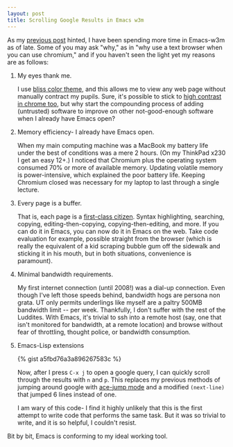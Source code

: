 ```yaml
---
layout: post
title: Scrolling Google Results in Emacs w3m
---
```


As my [previous post](http://ericscrosson.wordpress.com/2013/03/08/burying-the-compilation-buffer/) hinted, I have been spending more time in Emacs-w3m as of late. Some of you may ask "why," as in "why use a text browser when you can use chromium," and if you haven't seen the light yet my reasons are as follows:

1. My eyes thank me.

	I use [bliss color theme](https://github.com/Emacsfodder/Emacs-bliss-theme), and this allows me to view any web page without manually contract my pupils. Sure, it's possible to stick to [high contrast in chrome too](https://chrome.google.com/webstore/detail/high-contrast/djcfdncoelnlbldjfhinnjlhdjlikmph), but why start the compounding process of adding (untrusted) software to improve on other not-good-enough software when I already have Emacs open?

2. Memory efficiency- I already have Emacs open.

	When my main computing machine was a MacBook my battery life under the best of conditions was a mere 2 hours. (On my ThinkPad x230 I get an easy 12+.) I noticed that Chromium plus the operating system consumed 70% or more of available memory. Updating volatile memory is power-intensive, which explained the poor battery life. Keeping Chromium closed was necessary for my laptop to last through a single lecture.

3. Every page is a buffer.

	That is, each page is a [first-class citizen](https://sites.google.com/site/steveyegge2/effective-Emacs). Syntax highlighting, searching, copying, editing-then-copying, copying-then-editing, and more. If you can do it in Emacs, you can now do it in Emacs on the web. Take code evaluation for example, possible straight from the browser (which is really the equivalent of a kid scraping bubble gum off the sidewalk and sticking it in his mouth, but in both situations, convenience is paramount).

4. Minimal bandwidth requirements.

	My first internet connection (until 2008!) was a dial-up connection. Even though I've left those speeds behind, bandwidth hogs are persona non grata. UT only permits underlings like myself are a paltry 500MB bandwidth limit -- per week. Thankfully, I don't suffer with the rest of the Luddites. With Emacs, it's trivial to ssh into a remote host (say, one that isn't monitored for bandwidth, at a remote location) and browse without fear of throttling, thought police, or bandwidth consumption.

5. Emacs-Lisp extensions

	{% gist a5fbd76a3a896267583c %}

    Now, after I press `C-x j` to open a google query, I can quickly scroll through the results with `n` and `p`. This replaces my previous methods of jumping around google with [ace-jump mode](http://www.Emacswiki.org/Emacs/AceJump) and a modified `(next-line)` that jumped 6 lines instead of one.

    I am wary of this code- I find it highly unlikely that this is the first attempt to write code that performs the same task. But it was so trivial to write, and it is so helpful, I couldn't resist.

Bit by bit, Emacs is conforming to my ideal working tool.
